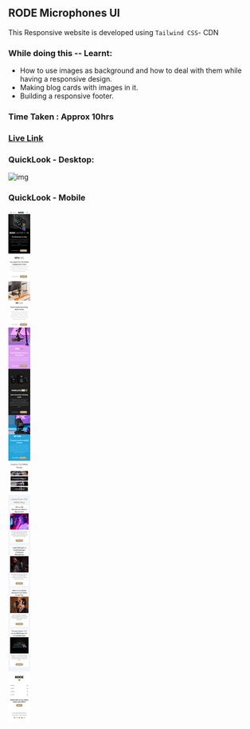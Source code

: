 ## RODE Microphones UI 

This Responsive website is developed using `Tailwind CSS`- CDN

### While doing this -- Learnt:
- How to use images as background and how to deal with them while having a responsive design.
- Making blog cards with images in it.
- Building a responsive footer.

### Time Taken : Approx 10hrs

### [Live Link](https://rode-clone-vivekn.netlify.app/)

### QuickLook - Desktop:
![img](./Assets/QuickLook/Desktop-View.png)

### QuickLook - Mobile
![img](./Assets/QuickLook/Mobile-View.png)
